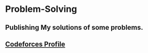 # Problem-Solving
## Publishing My solutions of some problems.
## [Codeforces Profile ](https://codeforces.com/profile/Mostafa__Fouad)

